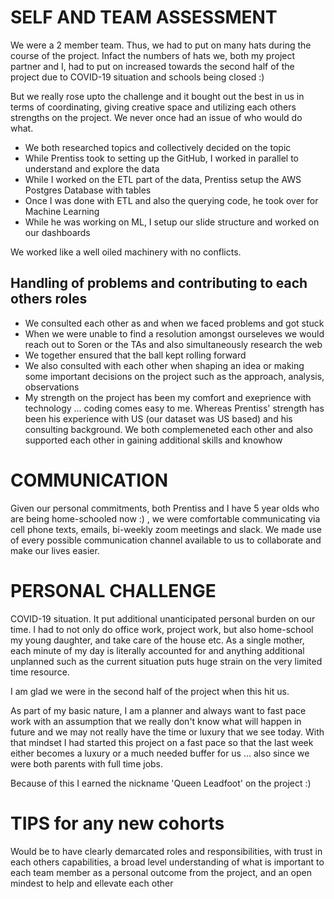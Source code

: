 # SELF AND TEAM ASSESSMENT
We were a 2 member team. Thus, we had to put on many hats during the course of the project. Infact the numbers of hats we, both my project partner and I, had to put on increased towards the second half of the project due to COVID-19 situation and schools being closed :)

But we really rose upto the challenge and it bought out the best in us in terms of coordinating, giving creative space and utilizing each others strengths on the project. We never once had an issue of who would do what. 

- We both researched topics and collectively decided on the topic 
- While Prentiss took to setting up the GitHub, I worked in parallel to understand and explore the data
- While I worked on the ETL part of the data, Prentiss setup the AWS Postgres Database with tables
- Once I was done with ETL and also the querying code, he took over for Machine Learning
- While he was working on ML, I setup our slide structure and worked on our dashboards

We worked like a well oiled machinery with no conflicts. 

## Handling of problems and contributing to each others roles
- We consulted each other as and when we faced problems and got stuck
- When we were unable to find a resolution amongst ourseleves we would reach out to Soren or the TAs and also simultaneously research the web
- We together ensured that the ball kept rolling forward 
- We also  consulted with each other when shaping an idea or making some important decisions on the project such as the approach, analysis, observations
- My strength on the project has been my comfort and exeprience with technology ... coding comes easy to me. Whereas Prentiss' strength has been his experience with US (our dataset was US based) and his consulting background. We both complemeneted each other and also supported each other in gaining additional skills and knowhow

# COMMUNICATION
Given our personal commitments, both Prentiss and I have 5 year olds who are being home-schooled now :) , we were comfortable communicating via cell phone texts, emails, bi-weekly zoom meetings and slack. 
We made use of every possible communication channel available to us to collaborate and make our lives easier.

# PERSONAL CHALLENGE
COVID-19 situation. It put additional unanticipated personal burden on our time. I had to not only do office work, project work, but also home-school my young daughter, and take care of the house etc. As a single mother, each minute of my day is literally accounted for and anything additional unplanned such as the current situation puts huge strain on the very limited time resource.

I am glad we were in the second half of the project when this hit us. 

As part of my basic nature, I am a planner and always want to fast pace work with an assumption that we really don't know what will happen in future and we may not really have the time or luxury that we see today. With that mindset I had started this project on a fast pace so that the last week either becomes a luxury or a much needed buffer for us ... also since we were both parents with full time jobs.

Because of this I earned the nickname 'Queen Leadfoot' on the project :)

# TIPS for any new cohorts
Would be to have clearly demarcated roles and responsibilities, with trust in each others capabilities, a broad level understanding of what is important to each team member as a personal outcome from the project, and an open mindest to help and ellevate each other
